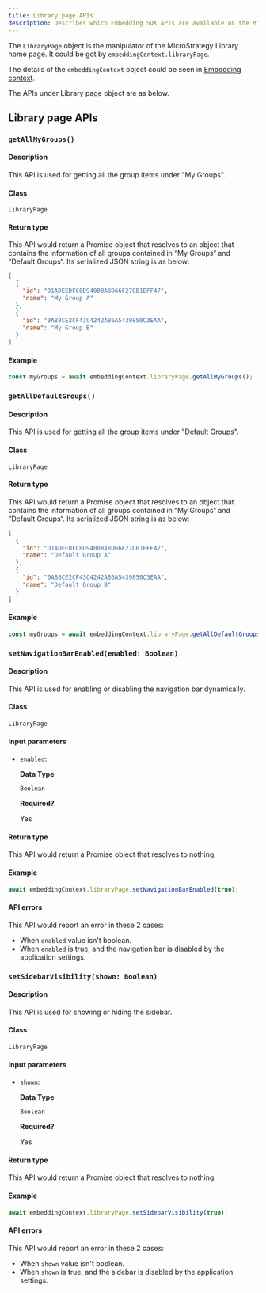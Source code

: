 ```yaml
---
title: Library page APIs
description: Describes which Embedding SDK APIs are available on the MicroStrategy Library home page.
---
```


The `LibraryPage` object is the manipulator of the MicroStrategy Library home page. It could be got by `embeddingContext.libraryPage`.

The details of the `embeddingContext` object could be seen in [Embedding context](./embedding-context.md).

The APIs under Library page object are as below.

## Library page APIs

### `getAllMyGroups()`

#### Description

This API is used for getting all the group items under "My Groups".

#### Class

`LibraryPage`

#### Return type

This API would return a Promise object that resolves to an object that contains the information of all groups contained in “My Groups“ and “Default Groups“. Its serialized JSON string is as below:

```json
[
  {
    "id": "D1ADEEDFC8D94008A8D66F27CB1EFF47",
    "name": "My Group A"
  },
  {
    "id": "0A88CE2CF43C4242A86A5439850C3EAA",
    "name": "My Group B"
  }
]
```

#### Example

```js
const myGroups = await embeddingContext.libraryPage.getAllMyGroups();
```

### `getAllDefaultGroups()`

#### Description

This API is used for getting all the group items under "Default Groups".

#### Class

`LibraryPage`

#### Return type

This API would return a Promise object that resolves to an object that contains the information of all groups contained in “My Groups“ and “Default Groups“. Its serialized JSON string is as below:

```json
[
  {
    "id": "D1ADEEDFC8D94008A8D66F27CB1EFF47",
    "name": "Default Group A"
  },
  {
    "id": "0A88CE2CF43C4242A86A5439850C3EAA",
    "name": "Default Group B"
  }
]
```

#### Example

```js
const myGroups = await embeddingContext.libraryPage.getAllDefaultGroups();
```

### `setNavigationBarEnabled(enabled: Boolean)`

#### Description

This API is used for enabling or disabling the navigation bar dynamically.

#### Class

`LibraryPage`

#### Input parameters

- `enabled`:

  **Data Type**

  `Boolean`

  **Required?**

  Yes

#### Return type

This API would return a Promise object that resolves to nothing.

#### Example

```js
await embeddingContext.libraryPage.setNavigationBarEnabled(true);
```

#### API errors

This API would report an error in these 2 cases:

- When `enabled` value isn't boolean.
- When `enabled` is true, and the navigation bar is disabled by the application settings.

### `setSidebarVisibility(shown: Boolean)`

#### Description

This API is used for showing or hiding the sidebar.

#### Class

`LibraryPage`

#### Input parameters

- `shown`:

  **Data Type**

  `Boolean`

  **Required?**

  Yes

#### Return type

This API would return a Promise object that resolves to nothing.

#### Example

```js
await embeddingContext.libraryPage.setSidebarVisibility(true);
```

#### API errors

This API would report an error in these 2 cases:

- When `shown` value isn't boolean.
- When `shown` is true, and the sidebar is disabled by the application settings.
